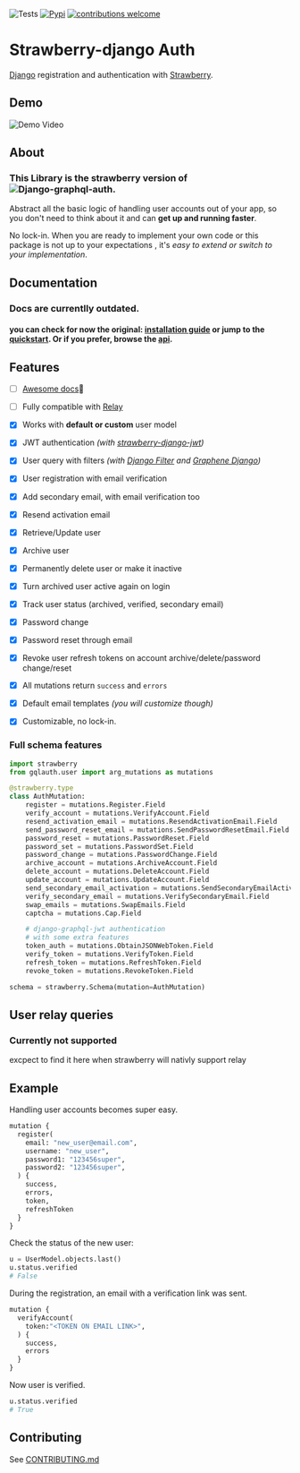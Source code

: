 
![Tests](https://github.com/nrbnlulu/strawberry-django-auth/actions/workflows/tests.yml/badge.svg)
[![Pypi](https://img.shields.io/pypi/v/strawberry-django-auth.svg)](https://pypi.org/project/strawberry-django-auth/)
[![contributions welcome](https://img.shields.io/badge/contributions-welcome-brightgreen.svg?style=flat)](https://github.com/nrbnlulu/strawberry-django-auth/blob/master/CONTRIBUTING.md)
# Strawberry-django Auth
[Django](https://github.com/django/django) registration and authentication with [Strawberry](https://strawberry.rocks/).

## Demo

![Demo Video](https://github.com/nrbnlulu/strawberry-django-auth/blob/main/demo.gif)

## About
### This Library is the strawberry version of ![Django-graphql-auth](https://github.com/pedrobern/django-graphql-auth/).

Abstract all the basic logic of handling user accounts out of your app,
so you don't need to think about it and can **get up and running faster**.

No lock-in. When you are ready to implement your own code or this package
is not up to your expectations , it's *easy to extend or switch to
your implementation*.


## Documentation

### Docs are currentlly outdated.
#### you can check for now the original: [installation guide](https://django-graphql-auth.readthedocs.io/en/latest/installation/) or jump to the [quickstart](https://django-graphql-auth.readthedocs.io/en/latest/quickstart/). Or if you prefer, browse the [api](https://django-graphql-auth.readthedocs.io/en/latest/api/).

## Features

* [ ] [Awesome docs](https://strawberry-django-auth.readthedocs.io/en/latest/):tada:
* [ ] Fully compatible with [Relay](https://github.com/facebook/relay>)
* [x] Works with **default or custom** user model 
* [x] JWT authentication *(with [strawberry-django-jwt](https://github.com/KundaPanda/strawberry-django-jwt))*
* [x] User query with filters *(with [Django Filter](https://github.com/carltongibson/django-filter) and [Graphene Django](https://github.com/graphql-python/graphene-django))*
* [x] User registration with email verification
* [x] Add secondary email, with email verification too
* [x] Resend activation email
* [x] Retrieve/Update user
* [x] Archive user
* [x] Permanently delete user or make it inactive
* [x] Turn archived user active again on login
* [x] Track user status (archived, verified, secondary email)
* [x] Password change
* [x] Password reset through email
* [x] Revoke user refresh tokens on account archive/delete/password change/reset
* [x] All mutations return `success` and `errors`
* [x] Default email templates *(you will customize though)*
* [x] Customizable, no lock-in.


### Full schema features

```python
import strawberry
from gqlauth.user import arg_mutations as mutations

@strawberry.type
class AuthMutation:
    register = mutations.Register.Field
    verify_account = mutations.VerifyAccount.Field
    resend_activation_email = mutations.ResendActivationEmail.Field
    send_password_reset_email = mutations.SendPasswordResetEmail.Field
    password_reset = mutations.PasswordReset.Field
    password_set = mutations.PasswordSet.Field
    password_change = mutations.PasswordChange.Field
    archive_account = mutations.ArchiveAccount.Field
    delete_account = mutations.DeleteAccount.Field
    update_account = mutations.UpdateAccount.Field
    send_secondary_email_activation = mutations.SendSecondaryEmailActivation.Field
    verify_secondary_email = mutations.VerifySecondaryEmail.Field
    swap_emails = mutations.SwapEmails.Field
    captcha = mutations.Cap.Field

    # django-graphql-jwt authentication
    # with some extra features
    token_auth = mutations.ObtainJSONWebToken.Field
    verify_token = mutations.VerifyToken.Field
    refresh_token = mutations.RefreshToken.Field
    revoke_token = mutations.RevokeToken.Field

schema = strawberry.Schema(mutation=AuthMutation)
```


## User relay queries 

### Currently not supported
excpect to find it here when strawberry will nativly support relay


## Example

Handling user accounts becomes super easy.

```python
mutation {
  register(
    email: "new_user@email.com",
    username: "new_user",
    password1: "123456super",
    password2: "123456super",
  ) {
    success,
    errors,
    token,
    refreshToken
  }
}
```

Check the status of the new user:

```python
u = UserModel.objects.last()
u.status.verified
# False
```

During the registration, an email with a verification link was sent.

```python
mutation {
  verifyAccount(
    token:"<TOKEN ON EMAIL LINK>",
  ) {
    success,
    errors
  }
}
```

Now user is verified.

```python
u.status.verified
# True
```



## Contributing

See [CONTRIBUTING.md](https://github.com/nrbnlulu/strawberry-django-auth/blob/master/CONTRIBUTING.md)
